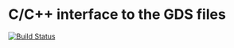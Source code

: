 C/C++ interface to the GDS files
=======

[![Build Status](https://travis-ci.org/zhengxwen/cpp_gds.png)](https://travis-ci.org/zhengxwen/cpp_gds)

